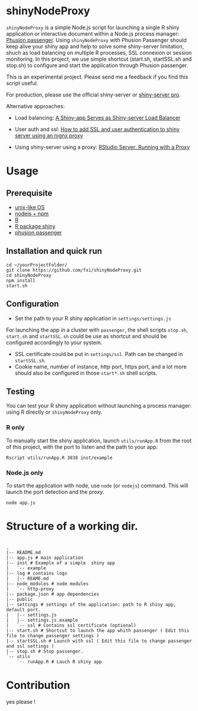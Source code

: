 # shinyNodeProxy


`shinyNodeProxy` is a simple Node.js script for launching a single R shiny application or interactive document within a Node.js process manager: [Phusion passenger](https://www.phusionpassenger.com). Using `shinyNodeProxy` with Phusion Passenger should keep alive your shiny app and  help to solve some shiny-server limitation, shuch as load balancing on multiple R processes, SSL connexion or session monitoring. In this project, we use simple shortcut (start.sh, startSSL.sh and stop.sh) to configure and start the application through Phusion passenger. 

This is an experimental project. Please send me a feedback if you find this script useful.

For production, please use the official shiny-server or [shiny-server pro](https://www.rstudio.com/products/shiny-server-pro/).

Alternative approaches:
* Load balancing: [A Shiny-app Serves as Shiny-server Load Balancer](http://withr.me/a-shiny-app-serves-as-shiny-server-load-balancer/)

* User auth and ssl: [How to add SSL and user authentication to shiny server using an nignx proxy](http://mbannert.github.io/jekyll/update/2014/02/21/proxied-shiny-server-with-ssl-and-userauth.html)

* Using shiny-server using a proxy: [RStudio Server: Running with a Proxy](https://support.rstudio.com/hc/en-us/articles/200552326-Running-with-a-Proxy)

# Usage 

## Prerequisite

* [unix-like OS](https://en.wikipedia.org/wiki/Unix-like)
* [nodejs + npm](https://nodejs.org/download/)
* [R](http://www.r-project.org/)
* [R package shiny](https://cran.r-project.org/web/packages/shiny/index.html)
* [phusion passenger](https://www.phusionpassenger.com/download#open_source)


## Installation and quick run

```{sh}
cd ~/yourProjectFolder/
git clone https://github.com/fxi/shinyNodeProxy.git
cd shinyNodeProxy
npm install 
start.sh
```

## Configuration

* Set the path to your R shiny application in `settings/settings.js`

For launching the app in a cluster  with `passenger`, the shell scripts `stop.sh`, `start.sh` and `startSSL.sh` could be use as shortcut and should be configured accordingly to your system.

* SSL certificate could be put in `settings/ssl`. Path can be changed in `startSSL.sh`. 
* Cookie name, number of instance, http port, https port, and a lot more should also be configured in those `start*.sh` shell scripts.

## Testing

You can test your R shiny application without launching a process manager: using R directly or `shinyNodeProxy` only.

### R only

To manually start the shiny application, launch `utils/runApp.R` from the root of this project, with the port to listen and the path to your app:

`Rscript utils/runApp.R 3838 inst/example`

### Node.js only

To start the application with node, use `node` (or `nodejs`) command. This will launch the port detection and the proxy.

`node app.js`

# Structure of a working dir.

```{sh}

.
|-- README.md
|-- app.js # main application
|-- inst # Example of a simple  shiny app 
|   `-- example
|-- log # contains logs
|   |-- REAME.md
|-- node_modules # node modules
|   `-- http-proxy
|-- package.json # app dependencies
|-- public 
|-- settings # settings of the application: path to R shiny app, default port.
|   |-- settings.js
|   |-- settings.js.example
|   `-- ssl # Contains ssl certificate (optional)
|-- start.sh # Shortcut to launch the app whith passenger ( Edit this file to change passenger settings )
|-- startSSL.sh # Launch with ssl ( Edit this file to change passenger and ssl settings )
|-- stop.sh # Stop passenger.
`-- utils
    `-- runApp.R # Lauch R shiny app
```

# Contribution

yes please !





